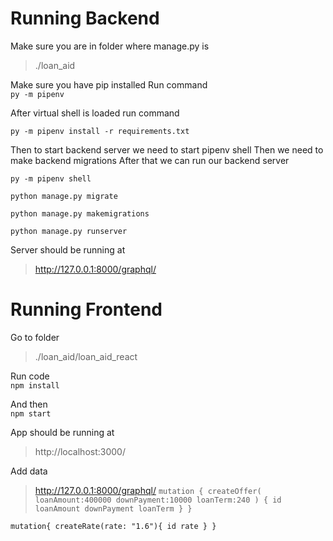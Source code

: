 # Running Backend
Make sure you are in folder where manage.py is

> ./loan_aid

Make sure you have pip installed
Run command <br>
`py -m pipenv`

After virtual shell is loaded run command

    py -m pipenv install -r requirements.txt

Then to start backend server we need to start pipenv shell
Then we need to make backend migrations
After that we can run our backend server

    py -m pipenv shell
    
    python manage.py migrate
    
    python manage.py makemigrations
    
    python manage.py runserver

Server should be running at

> http://127.0.0.1:8000/graphql/

    
# Running Frontend

Go to folder 

> ./loan_aid/loan_aid_react

Run code <br>
`npm install`

And then <br>
`npm start`

App should be running at

> http://localhost:3000/

Add data <br>
> http://127.0.0.1:8000/graphql/
`mutation {
  createOffer(
    loanAmount:400000
    downPayment:10000
    loanTerm:240
  )
  {
    id
    loanAmount
    downPayment
    loanTerm
  }
}`

`mutation{
  createRate(rate: "1.6"){
    id
		rate
  }
}`
